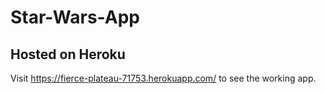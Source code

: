 # Star-Wars-App

## Hosted on Heroku

Visit https://fierce-plateau-71753.herokuapp.com/ to see the working app. 
